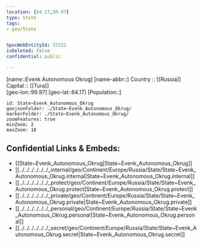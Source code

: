 ```yaml
---
location: [64.17,99.97] 
type: State
tags:
- geo/State


SpocWebEntityId: 37222
isDeleted: false
confidential: public

---
```

[name::Evenk Autonomous Okrug] 
[name-abbr::] 
Country :: [[Russia]]  
Capital :: [[Tura]]  
[geo-lon::99.97] 
[geo-lat::64.17] 
[Population::] 



```leaflet
id: State~Evenk_Autonomous_Okrug
geojsonFolder: ./State~Evenk_Autonomous_Okrug/
markerFolder: ./State~Evenk_Autonomous_Okrug/
zoomFeatures: true 
minZoom: 2 
maxZoom: 18
```


## Confidential Links & Embeds: 
- [[State~Evenk_Autonomous_Okrug|State~Evenk_Autonomous_Okrug]]  
- [[../../../../../../_internal/geo/Continent/Europe/Russia/State/State~Evenk_Autonomous_Okrug.internal|State~Evenk_Autonomous_Okrug.internal]] 
- [[../../../../../../_protect/geo/Continent/Europe/Russia/State/State~Evenk_Autonomous_Okrug.protect|State~Evenk_Autonomous_Okrug.protect]] 
- [[../../../../../../_private/geo/Continent/Europe/Russia/State/State~Evenk_Autonomous_Okrug.private|State~Evenk_Autonomous_Okrug.private]] 
- [[../../../../../../_personal/geo/Continent/Europe/Russia/State/State~Evenk_Autonomous_Okrug.personal|State~Evenk_Autonomous_Okrug.personal]] 
- [[../../../../../../_secret/geo/Continent/Europe/Russia/State/State~Evenk_Autonomous_Okrug.secret|State~Evenk_Autonomous_Okrug.secret]] 

